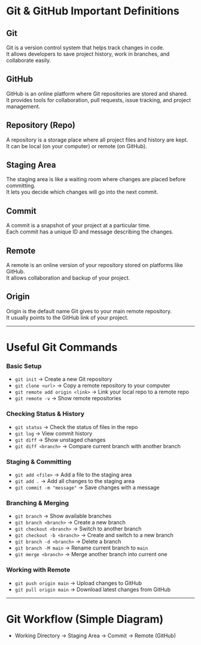 # Git & GitHub Important Definitions

## Git
Git is a version control system that helps track changes in code.  
It allows developers to save project history, work in branches, and collaborate easily.

## GitHub
GitHub is an online platform where Git repositories are stored and shared.  
It provides tools for collaboration, pull requests, issue tracking, and project management.

## Repository (Repo)
A repository is a storage place where all project files and history are kept.  
It can be local (on your computer) or remote (on GitHub).

## Staging Area
The staging area is like a waiting room where changes are placed before committing.  
It lets you decide which changes will go into the next commit.

## Commit
A commit is a snapshot of your project at a particular time.  
Each commit has a unique ID and message describing the changes.

## Remote
A remote is an online version of your repository stored on platforms like GitHub.  
It allows collaboration and backup of your project.

## Origin
Origin is the default name Git gives to your main remote repository.  
It usually points to the GitHub link of your project.

---

# Useful Git Commands

### Basic Setup
- `git init` → Create a new Git repository  
- `git clone <url>` → Copy a remote repository to your computer  
- `git remote add origin <link>` → Link your local repo to a remote repo  
- `git remote -v` → Show remote repositories  

### Checking Status & History
- `git status` → Check the status of files in the repo  
- `git log` → View commit history  
- `git diff` → Show unstaged changes  
- `git diff <branch>` → Compare current branch with another branch  

### Staging & Committing
- `git add <file>` → Add a file to the staging area  
- `git add .` → Add all changes to the staging area  
- `git commit -m "message"` → Save changes with a message  

### Branching & Merging
- `git branch` → Show available branches  
- `git branch <branch>` → Create a new branch  
- `git checkout <branch>` → Switch to another branch  
- `git checkout -b <branch>` → Create and switch to a new branch  
- `git branch -d <branch>` → Delete a branch  
- `git branch -M main` → Rename current branch to `main`  
- `git merge <branch>` → Merge another branch into current one  

### Working with Remote
- `git push origin main` → Upload changes to GitHub  
- `git pull origin main` → Download latest changes from GitHub  

---

# Git Workflow (Simple Diagram)
- Working Directory → Staging Area → Commit → Remote (GitHub)
